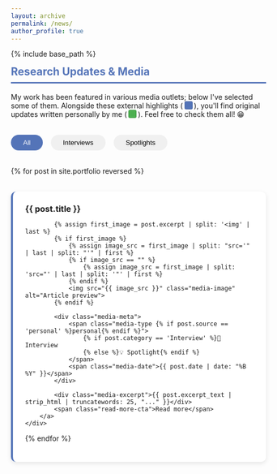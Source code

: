 ```yaml
---
layout: archive
permalink: /news/
author_profile: true
---
```


{% include base_path %}

<style>
.media-grid {
    display: grid;
    grid-template-columns: repeat(auto-fit, minmax(300px, 1fr));
    gap: 2rem;
    margin-top: 2rem;
}

.media-card {
    background: white;
    border-radius: 10px;
    padding: 1.5rem;
    box-shadow: 0 3px 10px rgba(0,0,0,0.1);
    transition: transform 0.2s ease;
    border-left: 4px solid #5474B8;
}

.media-card:hover {
    transform: translateY(-5px);
}

.media-meta {
    display: flex;
    gap: 1rem;
    align-items: center;
    margin-bottom: 1rem;
}

.media-type {
    background: #5474B8;
    color: white;
    padding: 0.3rem 0.8rem;
    border-radius: 15px;
    font-size: 0.9em;
}

.media-type.personal {
    background: #4CAF50; /* Green color for personal content */
}
    
.media-excerpt {
    color: #666;
    margin: 1rem 0;
    line-height: 1.6;
}

.media-date {
    color: #888;
    font-size: 0.9em;
    margin-top: auto;
}

.filter-buttons {
    display: flex;
    gap: 1rem;
    margin: 2rem 0;
}

.filter-button {
    padding: 0.5rem 1.5rem;
    border-radius: 20px;
    background: #f0f0f0;
    border: none;
    cursor: pointer;
    transition: all 0.2s ease;
}

.filter-button.active {
    background: #5474B8;
    color: white;
}

.media-image {
    height: 180px;
    border-radius: 8px;
    object-fit: cover;
    margin: 1rem 0;
    width: 100%;
    transition: transform 0.3s ease;
}

.media-header {
    display: flex;
    justify-content: space-between;
    align-items: center;
    margin-bottom: 0.5rem;
}

.media-image-placeholder {
    height: 180px;
    background: #f0f4ff;
    border-radius: 8px;
    margin: 1rem 0;
}

.card-link {
    text-decoration: none !important;
    color: inherit;
    display: block;
    height: 100%;
}

.card-link:hover {
    text-decoration: none !important;
}

.media-image {
    cursor: pointer;
}

/* Add to existing styles */
.color-indicator {
    display: inline-block;
    width: 14px;
    height: 14px;
    border-radius: 3px;
    margin: 0 3px -2px;
    border: 1px solid rgba(0,0,0,0.1);
}

.external-indicator {
    background: #5474B8; /* Your existing blue */
}

.personal-indicator {
    background: #4CAF50; /* Your existing green */
}

/* Add to existing styles */
.media-excerpt {
    position: relative;
    max-height: 4.5em; /* Show 3 lines (1.5em line-height) */
    overflow: hidden;
    margin: 1rem 0 1.5rem;
}

.media-excerpt::after {
    content: "";
    position: absolute;
    bottom: 0;
    left: 0;
    right: 0;
    height: 2em;
}

.read-more-cta {
    color: #5474B8;
    font-weight: 600;
    display: inline-flex;
    align-items: center;
    gap: 0.3rem;
    margin-top: 0.5rem;
    position: relative;
    z-index: 1;
    transition: gap 0.2s ease;
}

.read-more-cta::after {
    content: "→";
    font-size: 1.1em;
    transition: transform 0.2s ease;
}

.media-card:hover .read-more-cta {
    gap: 0.5rem;
}
    
</style>

<div class="section-card">
<h2 style="color: #5474B8; border-bottom: 3px solid #5474B8; padding-bottom: 0.5rem; margin-top: 0.5rem;">Research Updates & Media</h2>

<p>My work has been featured in various media outlets; below I've selected some of them. Alongside these external highlights (<span class="color-indicator external-indicator"></span>), you'll find original updates written personally by me (<span class="color-indicator personal-indicator"></span>). Feel free to check them all! 😁</p>

<div class="filter-buttons">
    <button class="filter-button active" data-filter="all">All</button>
    <button class="filter-button" data-filter="interview">Interviews</button>
    <button class="filter-button" data-filter="spotlight">Spotlights</button>
</div>

<div class="media-grid">
{% for post in site.portfolio reversed %}
    <div class="media-card" data-type="{{ post.category | downcase }}">
        <a href="{{ post.url }}" class="card-link">
            <div class="media-header">
                <h3 style="margin: 0;">{{ post.title }}</h3>
            </div>

            {% assign first_image = post.excerpt | split: '<img' | last %}
            {% if first_image %}
                {% assign image_src = first_image | split: "src='" | last | split: "'" | first %}
                {% if image_src == "" %}
                    {% assign image_src = first_image | split: 'src="' | last | split: '"' | first %}
                {% endif %}
                <img src="{{ image_src }}" class="media-image" alt="Article preview">
            {% endif %}
        
            <div class="media-meta">
                <span class="media-type {% if post.source == 'personal' %}personal{% endif %}">
                    {% if post.category == 'Interview' %}🎤 Interview
                    {% else %}💡 Spotlight{% endif %}
                </span>
                <span class="media-date">{{ post.date | date: "%B %Y" }}</span>
            </div>
            
            <div class="media-excerpt">{{ post.excerpt_text | strip_html | truncatewords: 25, "..." }}</div>
            <span class="read-more-cta">Read more</span>
        </a>
    </div>
{% endfor %}
</div>

<script>
document.querySelectorAll('.filter-button').forEach(button => {
    button.addEventListener('click', () => {
        document.querySelector('.filter-button.active').classList.remove('active');
        button.classList.add('active');
        const filter = button.dataset.filter;
        
        document.querySelectorAll('.media-card').forEach(card => {
            card.style.display = (filter === 'all' || card.dataset.type === filter) 
                ? 'block' : 'none';
        });
    });
});
</script>
